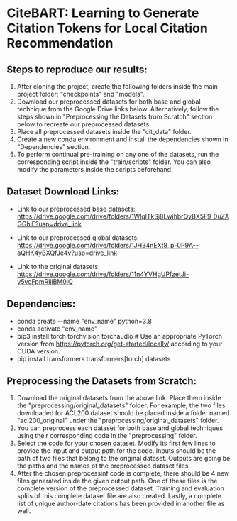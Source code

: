 # CiteBART: Learning to Generate Citation Tokens for Local Citation Recommendation

## Steps to reproduce our results:
1. After cloning the project, create the following folders inside the main project folder: "checkpoints" and "models".
2. Download our preprocessed datasets for both base and global technique from the Google Drive links below. Alternatively, follow the steps shown in "Preprocessing the Datasets from Scratch" section below to recreate our preprocessed datasets.
3. Place all preprocessed datasets inside the "cit_data" folder.
4. Create a new conda environment and install the dependencies shown in "Dependencies" section.
5. To perform continual pre-training on any one of the datasets, run the corresponding script inside the "train/scripts" folder. You can also modify the parameters inside the scripts beforehand.

## Dataset Download Links:
- Link to our preprocessed base datasets: https://drive.google.com/drive/folders/1WlqlTkSj8LwihbrQvBX5F9_0uZAGGhiE?usp=drive_link

- Link to our preprocessed global datasets: https://drive.google.com/drive/folders/1JH34nEXt8_p-0P9A--aQHK4yBXQfJe4v?usp=drive_link

- Link to the original datasets: https://drive.google.com/drive/folders/11n4YVHgUPfzetJi-y5voFpmRIjiBM0lQ

## Dependencies:

- conda create --name "env_name" python=3.8
- conda activate "env_name"
- pip3 install torch torchvision torchaudio   # Use an appropriate PyTorch version from https://pytorch.org/get-started/locally/ according to your CUDA version.
- pip install transformers transformers[torch] datasets

## Preprocessing the Datasets from Scratch:

1. Download the original datasets from the above link. Place them inside the "preprocessing/original_datasets" folder. For example, the two files downloaded for ACL200 dataset should be placed inside a folder named "acl200_original" under the "preprocessing/original_datasets" folder.
2. You can preprocess each dataset for both base and global techniques using their corresponding code in the "preprocessing" folder.
3. Select the code for your chosen dataset. Modify its first few lines to provide the input and output path for the code. Inputs should be the path of two files that belong to the original dataset. Outputs are going be the paths and the names of the preprocessed dataset files.
4. After the chosen preprocessinf code is complete, there should be 4 new files generated inside the given output path. One of these files is the complete version of the preprocessed dataset. Training and evaluation splits of this complete dataset file are also created. Lastly, a complete list of unique author-date citations has been provided in another file as well.
